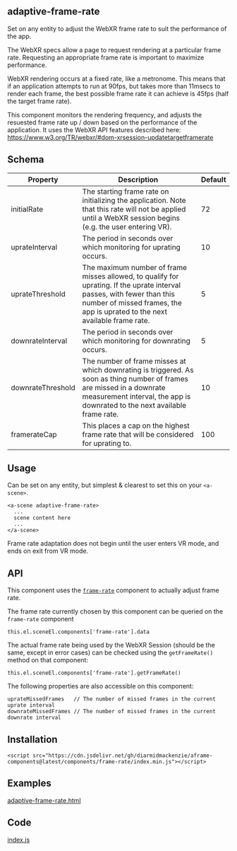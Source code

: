 ## adaptive-frame-rate

Set on any entity to adjust the WebXR frame rate to suit the performance of the app.

The WebXR specs allow a page to request rendering at a particular frame rate.  Requesting an appropriate frame rate is important to maximize performance.

WebXR rendering occurs at a fixed rate, like a metronome.  This means that if an application attempts to run at 90fps, but takes more than 11msecs to render each frame, the best possible frame rate it can achieve is 45fps (half the target frame rate).

This component monitors the rendering frequency, and adjusts the resuested frame rate up / down based on the performance of the application.  It uses the WebXR API features described here: https://www.w3.org/TR/webxr/#dom-xrsession-updatetargetframerate


## Schema

| Property          | Description                                                  | Default |
| ----------------- | ------------------------------------------------------------ | ------- |
| initialRate       | The starting frame rate on initializing the application.  Note that this rate will not be applied until a WebXR session begins (e.g. the user entering VR). | 72      |
| uprateInterval    | The period in seconds over which monitoring for uprating occurs. | 10      |
| uprateThreshold   | The maximum number of frame misses allowed, to qualify for uprating.  If the uprate interval passes, with fewer than this number of missed frames, the app is uprated to the next available frame rate. | 5       |
| downrateInterval  | The period in seconds over which monitoring for downrating occurs. | 5       |
| downrateThreshold | The number of frame misses at which downrating is triggered.  As soon as thing number of frames are missed in a downrate measurement interval, the app is downrated to the next available frame rate. | 10      |
| framerateCap      | This places a cap on the highest frame rate that will be considered for uprating to. | 100     |



## Usage

Can be set on any entity, but simplest & clearest to set this on your `<a-scene>`.

```
<a-scene adaptive-frame-rate>
  ...
  scene content here
  ...
</a-scene>
```

Frame rate adaptation does not begin until the user enters VR mode, and ends on exit from VR mode.



## API

This component uses the [`frame-rate`](https://diarmidmackenzie.github.io/aframe-components/docs/frame-rate.html) component to actually adjust frame rate.

The frame rate currently chosen by this component can be queried on the `frame-rate` component

```
this.el.sceneEl.components['frame-rate'].data
```

The actual frame rate being used by the WebXR Session (should be the same, except in error cases) can be checked using the `getFrameRate()` method on that component:

```
this.el.sceneEl.components['frame-rate'].getFrameRate()
```

The following properties are also accessible on this component:

```
uprateMissedFrames   // The number of missed frames in the current uprate interval
downrateMissedFrames // The number of missed frames in the current downrate interval
```



## Installation

```
<script src="https://cdn.jsdelivr.net/gh/diarmidmackenzie/aframe-components@latest/components/frame-rate/index.min.js"></script>
```



## Examples

[adaptive-frame-rate.html](https://diarmidmackenzie.github.io/aframe-components/component-usage/adaptive-frame-rate.html)



## Code

  [index.js](https://github.com/diarmidmackenzie/aframe-components/blob/main/components/frame-rate/index.js)